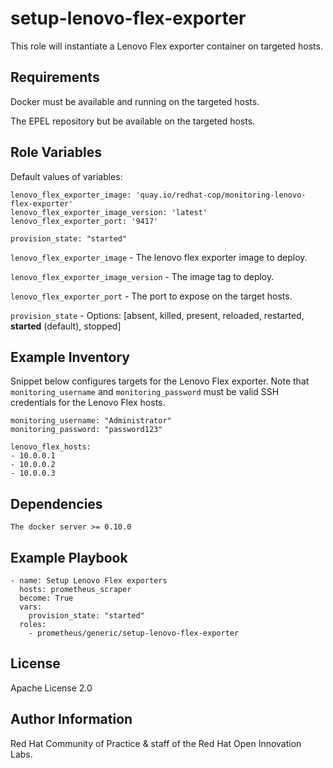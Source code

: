 # setup-lenovo-flex-exporter

This role will instantiate a Lenovo Flex exporter container on targeted hosts.

## Requirements

Docker must be available and running on the targeted hosts.

The EPEL repository but be available on the targeted hosts.

## Role Variables

Default values of variables:

```
lenovo_flex_exporter_image: 'quay.io/redhat-cop/monitoring-lenovo-flex-exporter'
lenovo_flex_exporter_image_version: 'latest'
lenovo_flex_exporter_port: '9417'

provision_state: "started"
```

`lenovo_flex_exporter_image` - The lenovo flex exporter image to deploy.

`lenovo_flex_exporter_image_version` - The image tag to deploy.

`lenovo_flex_exporter_port` - The port to expose on the target hosts.

`provision_state` - Options: [absent, killed, present, reloaded, restarted, **started** (default), stopped]

## Example Inventory

Snippet below configures targets for the Lenovo Flex exporter. Note that `monitoring_username` and `monitoring_password` must be valid SSH credentials for the Lenovo Flex hosts.

```
monitoring_username: "Administrator"
monitoring_password: "password123"

lenovo_flex_hosts:
- 10.0.0.1
- 10.0.0.2
- 10.0.0.3
```

## Dependencies

```
The docker server >= 0.10.0
```

## Example Playbook

```
- name: Setup Lenovo Flex exporters
  hosts: prometheus_scraper
  become: True
  vars:
    provision_state: "started"
  roles:
    - prometheus/generic/setup-lenovo-flex-exporter
```

## License

Apache License 2.0

## Author Information

Red Hat Community of Practice & staff of the Red Hat Open Innovation Labs.
